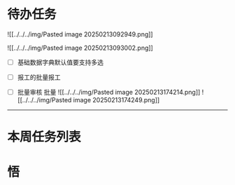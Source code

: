 # 待办任务
![[../../../img/Pasted image 20250213092949.png]]

![[../../../img/Pasted image 20250213093002.png]]

- [ ] 基础数据字典默认值要支持多选
- [ ] 报工的批量报工

- [ ] 批量审核 批量
![[../../../img/Pasted image 20250213174214.png]]
![[../../../img/Pasted image 20250213174249.png]]



------
# 本周任务列表



# 悟